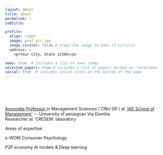 ```yaml
---
layout: about
title: about
permalink: /
subtitle: 

profile:
  align: right
  image: prof_pic.jpg
  image_cicular: false # crops the image to make it circular
  address: >
    <p>Your City, State 12345</p>

news: true  # includes a list of news items
selected_papers: true # includes a list of papers marked as "selected={true}"
social: true  # includes social icons at the bottom of the page
---
```




<!--made by vipul mirajkar thevipulm.appspot.com-->
<h1>
  <a href="" class="typewrite" data-period="2000" data-type='[ "Hi, Im VipulM.", "I am Creative.", "I Love Design.", "I Love to Develop." ]'>
    <span class="wrap"></span>
  </a>
</h1>

<br>
<br>
<br>
<a href='#'>Associate Professor </a> in Management Sciences (`CNU 06`)
at <a href='#'>`IAE School of Management`</a> -- University of perpignan Via Domitia

<br>
Researcher at `CRESEM` laboratory

<br>

Areas of expertise:

<span class="badge badge-pill badge-primary">e-WOM</span>
<span class="badge badge-pill badge-primary">Consumer Psychology</span>
<!--- <span class="badge badge-pill badge-primary">Digital marketing</span>-->
<span class="badge badge-pill badge-primary">P2P economy</span>
<span class="badge badge-pill badge-primary">AI models & Deep learning</span>

<br>

<!---

Write your biography here. Tell the world about yourself. 

Put your address / P.O. box / other info right below your picture. You can also disable any these elements by editing `profile` property of the YAML header of your `_pages/about.md`. Edit `_bibliography/papers.bib` and Jekyll will render your [publications page](/al-folio/publications/) automatically.

Link to your social media connections, too. This theme is set up to use [Font Awesome icons](http://fortawesome.github.io/Font-Awesome/) and [Academicons](https://jpswalsh.github.io/academicons/), like the ones below. Add your Facebook, Twitter, LinkedIn, Google Scholar, or just disable all of them.

-->